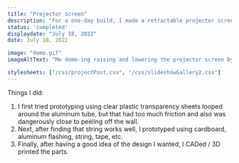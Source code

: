 ```yaml
---
title: "Projector Screen"
description: "For a one-day build, I made a retractable projector screen using an aluminum tube, a commercial wrinkle-resistant projector sheet, and some misc. items."
status: 'completed'
displaydate: "July 18, 2022"
date: July 18, 2022

image: "demo.gif"
imageAltText: "Me demo-ing raising and lowering the projector screen by pulling the strings."

stylesheets: ["/css/projectPost.css", "/css/slideshowGallery2.css"]
---
```


Things I did:
1. I first tried prototyping using clear plastic transparency sheets looped around the aluminum tube, but that had too much friction and also was dangerously close to peeling off the wall.
2. Next, after finding that string works well, I prototyped using cardboard, aluminum flashing, string, tape, etc.
3. Finally, after having a good idea of the design I wanted, I CADed / 3D printed the parts.

<script src="/scripts/googlephotos_carousel.js" async></script>
<!-- <script src="https://cdn.jsdelivr.net/npm/publicalbum@latest/embed-ui.min.js" async></script> -->
<div class="pa-gallery-player-widget" style="width:100%; height:480px; display:none;"
  data-link="https://photos.app.goo.gl/qTXQEPpem2SYWgNB7"
  data-title="Projector Screen"
  data-description="30 new items added to shared album"
  data-delay="0.5">
  <object data="https://lh3.googleusercontent.com/hd-1jROVMne0FE4IoX7tYPshqj0TsmNIyEjwTkMirujtXmwodAjFWwKp95ojJUU4-p5mHFNLtMn0NoadzzB-i-irjSBmku33MLZExdgGcrwftt6A_VnrUnW7KMax3FapJ7didPOBkrw=w1920-h1080"></object>
  <object data="https://lh3.googleusercontent.com/TFeunuvY7J3Hg73BlRngkQAws6bk1FQMc37W182PRRL7W4wtqs4dDBtxb_wNgPnZpIP-4EJEmL6fBHTLkk5NSXohzcDDrs_2I914dCwCW0ItAebTO2j0neaKP2vRcdDjfernhgWmZOQ=w1920-h1080"></object>
  <object data="https://lh3.googleusercontent.com/VOQ4jexCb0J-_CZCVsMdE_J4E8osQEjbvyrYGyLEshU3GXFCUFDQrf6NUKyI37XoG22tZzp9Au6OrSe30gAUPLJ-864QNSFr5NHhWhbo8diPunlEs1eDJXUTkwPB8KVXOB9ZDj4mC10=w1920-h1080"></object>
  <object data="https://lh3.googleusercontent.com/jw2wvX7JgVfdU5wuAR8jdbsqQbboyfb1FI_jtp0iGqF6QmKinsqRXGUVMGcbeTGao6qQhpZRckX_fLzNiZYX7CQrAheebQAdA7aWMQwP3XutStNnDGrSu51K86vET-EyoEfBn0lAGrE=w1920-h1080"></object>
  <object data="https://lh3.googleusercontent.com/aCDA6JaqRKR4LOPOH1piFeWVlGjTtO90F5-RAaB3TLQbe8OTY0tla95bTm-S7GzDcvoD9ry5-lGL3iUSDqFuWMBEqPjrq6YX2EPDHYlS8X1cCEF5VCWNWRRBwiqoXI4defF9hda_nf0=w1920-h1080"></object>
  <object data="https://lh3.googleusercontent.com/AsChqk08xAaXzzgbbnrU9vaFwU3VWqmDOL7F-GZ2b-kgcR826gIkf5BPYyFsvkfgxzOV0HVbKSYlaP-SiaijGlWBbhiyDHNNWD-eGpXzKrytNqD7MwFPP6NvvjdM2soTrPJjn6ZdB8k=w1920-h1080"></object>
  <object data="https://lh3.googleusercontent.com/aERM2w6V8-z_C5sKsagPedLOiIIbXPoZLsLnXQh1AXXR6xcePKf3LfPFiFMTBxa0AkOfkwLjCAgn68MLBn1Kyj1Xtq7d3viaCSZ-Mm5tLiZlRx2-SOWxIFx3WU04eURCibTN95kOtLY=w1920-h1080"></object>
  <object data="https://lh3.googleusercontent.com/lqCMz5DN0x_p6BiBqVK31cbFl4ymktXfYIA8Jln6usPgj0FcdOOxWxmIjL6quv4edLHagGgbl998ipTwhrUopwx1gGdHR7p7jogGksKQvZ7_5QGAzekmvQQQq5KBK9ysKQetvdJX0UM=w1920-h1080"></object>
  <object data="https://lh3.googleusercontent.com/OVWr0rWUweHFDACimO5W9DNr_GDLp-zKgfDMRcTTOsudOcFwbPT-oi8N_gG2sEzvkjvILhYNwwrtdn8plHIWwx4s_NElQ9d72NO630PqQUeWZLgTsJkKLNUQtOU4aak4a02ijnza9Ag=w1920-h1080"></object>
  <object data="https://lh3.googleusercontent.com/pLPlHuU7rysRVvEgjWMW1doI_HIRjbUeAMc7XdTBjQW8qQwRyXw4OGrTA56fnjBfGe_wVVOO46Ibi2SrT8hXGswSTRHySIIAqPtI-dEW_h6PL__RHmi5dETvcBNC2gnUA2I2iCrvJz8=w1920-h1080"></object>
  <object data="https://lh3.googleusercontent.com/rVzQlSYqxvm5i6E7tfjSMAcFBRtZ8lv2ExKtHrdYamO4Xt2qT0EehqhPneUXnW5nPhgsJSf-2YM_jx_yndQinVnRRK573_bOsfTJJeAPEdD2qoIwxSwjmB-jfOq-ys5K8mzhp_Sv5Ow=w1920-h1080"></object>
  <object data="https://lh3.googleusercontent.com/dSLR7g93N2NBZsitvHZvLGGlh2N41Y08OZIYlyJItjZcpLzqcL-2Rw_cXSLRMlWR0y1YmeyO6RbROV-XQHCieCBv5ZNVrNI5vrANSNeegoAqN2b-FU95E9dr_2pzYz0pq9v79z6haDM=w1920-h1080"></object>
  <object data="https://lh3.googleusercontent.com/fpFWZmWa8Aen02MSAIaM2F3RuESNT_w27St3SrFCKs9uwSlRKgaiK2ou_f4yC_z3btS9lDcZ3fYHsMWil4klDgQ0xzhYcr9rCaLCNhK6II3MK_cQZTLLnKwMEoZuLaZZmImZ8uhqkio=w1920-h1080"></object>
  <object data="https://lh3.googleusercontent.com/wuEv0fC4Y-NfMKVYa_dmBcqDz76mSzqjlh3oyhPgTUVi8NWkGrCTXb0CG5iEt-lLrRb_4HC3f_Xr-EAubebR3fuQe_UrHI4f2atIjU-nB0hQs7ZaZJqucHlU5byS15hZIWcA-cwdV-o=w1920-h1080"></object>
  <object data="https://lh3.googleusercontent.com/5AGMAaHCqaULFzI-XSyfeujcYdG7n8Spw5Ve0vfttjUIyh1BHnb_JFNoahZ7_iCx6R62mh26OFq0TJFFT6b8WCXBkG4pcdh3c-X64MHph-YJL1xpJARsvR8sB2VfhNwTbx-XsmrJ__M=w1920-h1080"></object>
  <object data="https://lh3.googleusercontent.com/Qrkid5A8kOGc_ED-pZkkVjpLp4YsJ5_1Xt1TsqmH53mylW9kfL1zBSHsGC5zVz8zPCZ-OPpNYHtY05y1SaiM3G21uJ6W_e0DvqRb94SMzSc_HytaiyTC9LrXj-9_pA37fxK6fsamTDs=w1920-h1080"></object>
  <object data="https://lh3.googleusercontent.com/4e-Jao3Ds_qhxwcYCAIGCRDmQzTVrdQUsgw6N8adsamL3oO8tpFBJ2u75hSDbd-QoX8va7cXzKMeJf1JdpN1A4HnqRjPh1ui9Iu_miX_8ue-OQOdVj9-cRrBGsZ7GIE7JBT2ZQICVuo=w1920-h1080"></object>
  <object data="https://lh3.googleusercontent.com/X0X8FQB1ZkWnaacRVUdBzou_Hq_UIzdwHhSaYBBDpj7pThYS4OKCajCXw2uhhJPQYS17KRBd7utbJHOy3uGV-qVzLMjc1Zp46qZ7vxTKKrkORj-PJXyJgHV43i1CCZKbOveiSfbHDEc=w1920-h1080"></object>
  <object data="https://lh3.googleusercontent.com/PfIPQelRQRtgMPkYBJjrY3JS9uuOpNw-ht2CvIoyRrJsNrqItWR-Xm3CHd_jiedqTSAEzh7dp2_8Ik_87SvGzoqW9cgGeHz34FJgNn-L0-DKoLshnEhDPBPOMDN8FkgFCPHtiygxSQM=w1920-h1080"></object>
  <object data="https://lh3.googleusercontent.com/aMpdYa3aGff8ZCNmFdbpsNBrmp0v05wZKX7ceK0nmBSyN6Oghk1vvpldl__WF92XiMfKoOcvKIG4_p5uA4b5OFgERbv9pClOUNEvB1TMcHNaeVAgJm-woH_IEl6h1Gqnuz7Gk1qjtsg=w1920-h1080"></object>
  <object data="https://lh3.googleusercontent.com/KPfdAuVlZY7scIESR4AofTLwBSj4ETnUTXkgN6pfY-hYjLZL4GFMutlg0jZ5Q95VBemBUQF2FoKgyiNLO4skwUbs-XAk3xO9NywZ_FdQeevrmjktHfR-gQSF100jacMyYzCeFgBkKvg=w1920-h1080"></object>
  <object data="https://lh3.googleusercontent.com/PXA5Uc2QnwHKQdPa_j8yCUo3C9rbEc5Y4_HRN25voWifZG3vQdiZ9kYw7UHlP-UKmiBPmo887lYmw98OaKUMkiYH1igEWuxW1IBmlsweO90TBYVRJ2DzIaCyggT45HnfLOfrfRvhVPc=w1920-h1080"></object>
  <object data="https://lh3.googleusercontent.com/7Lu7ZgkUUF-A_LJ8pNWtRHpbjBgfsvuW5rS5xlBusO8phwkL34VOo3l_nahYku87-TnNYpNmPqU49v-i2XCufUnj45RzcK-nqTTEtg-EmfaKLHWVcQuMyx6eIKs6muzhsOlL5q_i3GU=w1920-h1080"></object>
  <object data="https://lh3.googleusercontent.com/2EvYyo6xR9IuF8mE0nTkri4SodhI3wD9P0yj9YFpLe_JEW-0BvZ8bShsiQlbnO1BWLL3vQtamOdXZ4wXZSTkgmgckdtehQJ5akxSWEfDBNvhg4exTF1kZNpzw6WRnm1hmf19ybSIvi4=w1920-h1080"></object>
  <object data="https://lh3.googleusercontent.com/5VTF1C7Gx8_47APsvIngStdDc2w-soiYjuh3BoHHFxDJFXxz33Y7LLdi-grG_IzczdD91JP2VxYz999RgzjVRM1DzL6PbEZMKbsrB0tp1Nd5h7JxKlVcJGzKZGCvJ5YE3VUtzEJoHVo=w1920-h1080"></object>
  <object data="https://lh3.googleusercontent.com/-lpZUm20pb5TdMpRJYeDiP742EWE6tp1Zth4IWIlCxJhumqDwVFQziTi5dsqPhgD2uQECynU9o8We0KuNop1ADLmZOkKafBfoHdyXf0b2qyCv6AUY3Hp5ciebc2sJvWtVqp4ZiaMEmQ=w1920-h1080"></object>
  <object data="https://lh3.googleusercontent.com/3lqLGUYqz6wdBDh1tmgCt-ZNRNcurJddNVSuxuk6eJqHm9OUYcyapfS-vgAgt0-jdjiCq05NAX_O3wwXGeoC0iRxFKTR5ONK7f5VzdgAH6rkkmvCELMg0VnR37peuGSdt69JcYqFziU=w1920-h1080"></object>
  <object data="https://lh3.googleusercontent.com/A1-qC-o6olY27AoEspxOj_T6k6WoG0-Gu4HL5NCmtn0oIdxVIK2hWlsTrvspLyhHtCg_ztHT7ox3kk7SmKrnA9_-YSXrMVY6nIPkmgBV8Uc1uPuZ0HRIPugGLsChTyJ1OmGIXQKkq_A=w1920-h1080"></object>
  <object data="https://lh3.googleusercontent.com/IYSpSGjLMQHVpfJ1_Qe_UziaPjX64e3iSl0wH_ScBkiRVFIWEtfVw5ifY6y23tl4AN0UsY1uUQQFU194XPVNAN4CTnMrYMziOAjFe1qaNzruE9FSY_4GVhMlPqh8W6KCdUOZNl9_dUg=w1920-h1080"></object>
  <object data="https://lh3.googleusercontent.com/sqmAJYKRjuFwNz3i2KaOxytIKiBDelSmaEl37-PrsA_xW7U_-yhsMXDBO490aM5w06ZRuw5X4cWc54Le-XR9ONNLK0kyD6dJ64iRJtYe61MRhqSX872Qzo_Szku1u8iCN0X0VW0LuhY=w1920-h1080"></object>
</div>
